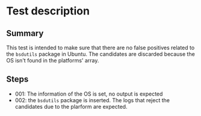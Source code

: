 # Test description

## Summary
This test is intended to make sure that there are no false positives related to the `bsdutils` package in Ubuntu.
The candidates are discarded because the OS isn't found in the platforms' array.

## Steps

- 001: The information of the OS is set, no output is expected
- 002: the `bsdutils` package is inserted. The logs that reject the candidates due to the plarform are expected.
